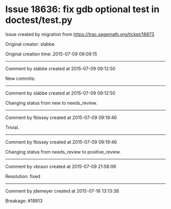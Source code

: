 # Issue 18636: fix gdb optional test in doctest/test.py

Issue created by migration from https://trac.sagemath.org/ticket/18873

Original creator: slabbe

Original creation time: 2015-07-09 09:09:15




---

Comment by slabbe created at 2015-07-09 09:12:50

New commits:


---

Comment by slabbe created at 2015-07-09 09:12:50

Changing status from new to needs_review.


---

Comment by fbissey created at 2015-07-09 09:19:46

Trivial.


---

Comment by fbissey created at 2015-07-09 09:19:46

Changing status from needs_review to positive_review.


---

Comment by vbraun created at 2015-07-09 21:58:06

Resolution: fixed


---

Comment by jdemeyer created at 2015-07-16 13:13:38

Breakage: #18913
